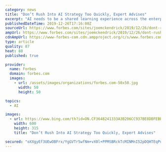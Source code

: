 ```yaml
---
category: news
title: "Don’t Rush Into AI Strategy Too Quickly, Expert Advises"
excerpt: "AI needs to be a shared learning experience across the enterprise to succeed. One of the lessons driven home for technology initiatives — particularly artificial intelligence — is to formulate a strategy that guides your technology vision and investments forward. However, to paraphrase management guru Peter Drucker’s famous phrase ..."
publishedDateTime: 2019-12-26T17:16:00Z
sourceUrl: https://www.forbes.com/sites/joemckendrick/2019/12/26/dont-rush-into-ai-strategy-too-quickly-expert-advises/
ampUrl: https://www.forbes.com/sites/joemckendrick/2019/12/26/dont-rush-into-ai-strategy-too-quickly-expert-advises/amp/
cdnAmpUrl: https://www-forbes-com.cdn.ampproject.org/c/s/www.forbes.com/sites/joemckendrick/2019/12/26/dont-rush-into-ai-strategy-too-quickly-expert-advises/amp/
type: article
quality: 87
heat: 88
published: true

provider:
  name: Forbes
  domain: forbes.com
  images:
    - url: /assets/images/organizations/forbes.com-50x50.jpg
      width: 50
      height: 50

topics:
  - AI

images:
  - url: https://www.bing.com/th?id=ON.CF3648241333A3B206CC937BE8DBFEBB
    width: 600
    height: 315
    title: "Don’t Rush Into AI Strategy Too Quickly, Expert Advises"

secured: "oXXgyEf3UEwOBFrx/YgGVTr5wfNm+vX0l+PPMSBRckTcMINMnI52pDQHTEqPunevSPugatuVWDqxhY22oyLkMmo6LsA3uhx1CSTT33Zz2At9iMpbziuQwBQ7PVYVqvGxXh30+LWZPwWBNqfQBfvHzhmXtHrw+O72DSWz7PKRWAomjdif+P/9hbjN6yY/l9PA5QYmmWvF7zU4fBU3z7FTx1bd0XEwZKefqgWNnk4zVebfwHtf54HYMKQF6rsOWcRYFj983BiXxbke9kby/lBExg==;fqhZhJbIR3T81uLVqlgBRw=="
---
```


